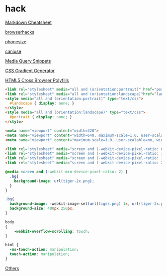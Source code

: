 # hack

[Markdown Cheatsheet](https://github.com/adam-p/markdown-here/wiki/Markdown-Cheatsheet#links)

[browserhacks](http://browserhacks.com/)

[phonesize](http://screensiz.es/phone)

[caniuse](http://caniuse.com/)

[Media Query Snippets](https://css-tricks.com/snippets/css/media-queries-for-standard-devices/)

[CSS Gradient Generator](http://www.colorzilla.com/gradient-editor/)

[HTML5 Cross Browser Polyfills](https://github.com/Modernizr/Modernizr/wiki/HTML5-Cross-Browser-Polyfills)

```HTML
<link rel="stylesheet" media="all and (orientation:portrait)" href="portrait.css">    // 竖放加载
<link rel="stylesheet" media="all and (orientation:landscape)"href="landscape.css">   // 横放加载
<style media="all and (orientation:portrait)" type="text/css">
  #landscape { display: none; }
</style>
<style media="all and (orientation:landscape)" type="text/css">
  #portrait { display: none; }
</style>
```

```HTML
<meta name="viewport" content="width=320">
<meta name="viewport" content="width=640, maximum-scale=1.0, user-scalable=no">
<meta name="viewport" content="maximum-scale=1.0, user-scalable=no, width=device-width">
```

```HTML
<link rel="stylesheet" media="screen and (-webkit-device-pixel-ratio: 0.75)" href="ldpi.css" />
<link rel="stylesheet" media="screen and (-webkit-device-pixel-ratio: 1.0)" href="mdpi.css" />
<link rel="stylesheet" media="screen and (-webkit-device-pixel-ratio: 1.5)" href="hdpi.css" />
<link rel="stylesheet" media="screen and (-webkit-device-pixel-ratio: 2.0)" href="retina.css" />
```


```css 
@media screen and (-webkit-min-device-pixel-ratio: 2) {
  .bg{
    background-image: url(tiger-2x.png);    
  }
}

.bg{
  background-image: -webkit-image-set(url(tiger.png) 1x, url(tiger-2x.png) 2x);
  background-size: 400px 250px;
}
```

```css
body
{
    -webkit-overflow-scrolling: touch;
}
```

```css
html {
  -ms-touch-action: manipulation;
  touch-action: manipulation;
}
```

[Others](https://github.com/RubyLouvre/mobileHack)
